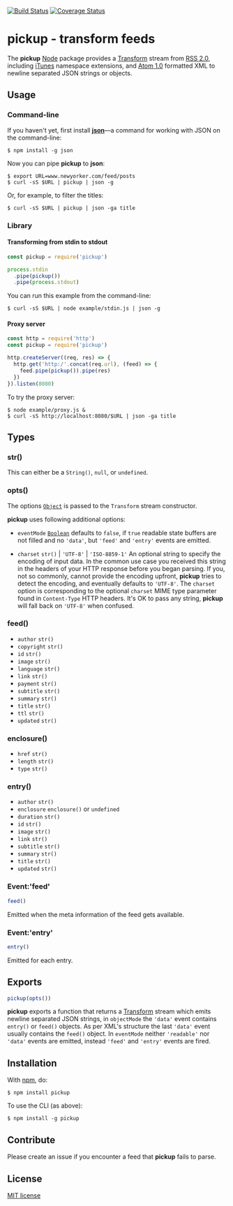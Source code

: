[![Build Status](https://secure.travis-ci.org/michaelnisi/pickup.svg)](http://travis-ci.org/michaelnisi/pickup)
[![Coverage Status](https://coveralls.io/repos/github/michaelnisi/pickup/badge.svg?branch=master)](https://coveralls.io/github/michaelnisi/pickup?branch=master)

# pickup - transform feeds

The **pickup** [Node](http://nodejs.org/) package provides a [Transform](http://nodejs.org/api/stream.html#stream_class_stream_transform) stream from [RSS 2.0](http://cyber.law.harvard.edu/rss/rss.html), including [iTunes](https://www.apple.com/itunes/podcasts/specs.html) namespace extensions, and [Atom 1.0](http://atomenabled.org/developers/syndication/) formatted XML to newline separated JSON strings or objects.

## Usage

### Command-line

If you haven't yet, first install **[json](https://github.com/trentm/json)**—a command for working with JSON on the command-line:

```
$ npm install -g json
```

Now you can pipe **pickup** to **json**:

```
$ export URL=www.newyorker.com/feed/posts
$ curl -sS $URL | pickup | json -g
```

Or, for example, to filter the titles:

```
$ curl -sS $URL | pickup | json -ga title
```

### Library

#### Transforming from stdin to stdout

```js
const pickup = require('pickup')

process.stdin
  .pipe(pickup())
  .pipe(process.stdout)
```

You can run this example from the command-line:

```
$ curl -sS $URL | node example/stdin.js | json -g
```

#### Proxy server

```js
const http = require('http')
const pickup = require('pickup')

http.createServer((req, res) => {
  http.get('http:/'.concat(req.url), (feed) => {
    feed.pipe(pickup()).pipe(res)
  })
}).listen(8080)
```

To try the proxy server:

```
$ node example/proxy.js &
$ curl -sS http://localhost:8080/$URL | json -ga title
```

## Types

### str()

This can either be a `String()`, `null`, or `undefined`.

### opts()

The options [`Object`](https://developer.mozilla.org/en-US/docs/Web/JavaScript/Reference/Global_Objects/Object) is passed to the `Transform` stream constructor.

**pickup** uses following additional options:

- `eventMode` [`Boolean`](https://developer.mozilla.org/en-US/docs/Web/JavaScript/Reference/Global_Objects/Boolean) defaults to `false`, if `true` readable state buffers are not filled and no `'data'`, but `'feed'` and `'entry'` events are emitted.

- `charset` `str()` | `'UTF-8'` | `'ISO-8859-1'` An optional string to specify the encoding of input data. In the common use case you received this string in the headers of your HTTP response before you began parsing. If you, not so commonly, cannot provide the encoding upfront, **pickup** tries to detect the encoding, and eventually defaults to `'UTF-8'`. The `charset` option is corresponding to the optional `charset` MIME type parameter found in  `Content-Type` HTTP headers. It's OK to pass any string, **pickup** will fall back on `'UTF-8'` when confused.

### feed()

- `author` `str()`
- `copyright` `str()`
- `id` `str()`
- `image` `str()`
- `language` `str()`
- `link` `str()`
- `payment` `str()`
- `subtitle` `str()`
- `summary` `str()`
- `title` `str()`
- `ttl` `str()`
- `updated` `str()`

### enclosure()

- `href` `str()`
- `length` `str()`
- `type` `str()`

### entry()

- `author` `str()`
- `enclosure` `enclosure()` or `undefined`
- `duration` `str()`
- `id` `str()`
- `image` `str()`
- `link` `str()`
- `subtitle` `str()`
- `summary` `str()`
- `title` `str()`
- `updated` `str()`

### Event:'feed'

```js
feed()
```
Emitted when the meta information of the feed gets available.

### Event:'entry'

```js
entry()
```
Emitted for each entry.

## Exports

```js
pickup(opts())
```

**pickup** exports a function that returns a [Transform](http://nodejs.org/api/stream.html#stream_class_stream_transform) stream which emits newline separated JSON strings, in `objectMode` the `'data'` event contains `entry()` or `feed()` objects. As per XML's structure the last `'data'` event usually contains the `feed()` object. In `eventMode` neither `'readable'` nor `'data'` events are emitted, instead `'feed'` and `'entry'` events are fired.

## Installation

With [npm](https://npmjs.org/package/pickup), do:

```
$ npm install pickup
```

To use the CLI (as above):

```
$ npm install -g pickup
```

## Contribute

Please create an issue if you encounter a feed that **pickup** fails to parse.

## License

[MIT license](https://raw.github.com/michaelnisi/pickup/master/LICENSE)
